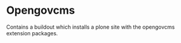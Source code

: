 Opengovcms
=================================

Contains a buildout which installs a plone site with the opengovcms extension packages.
